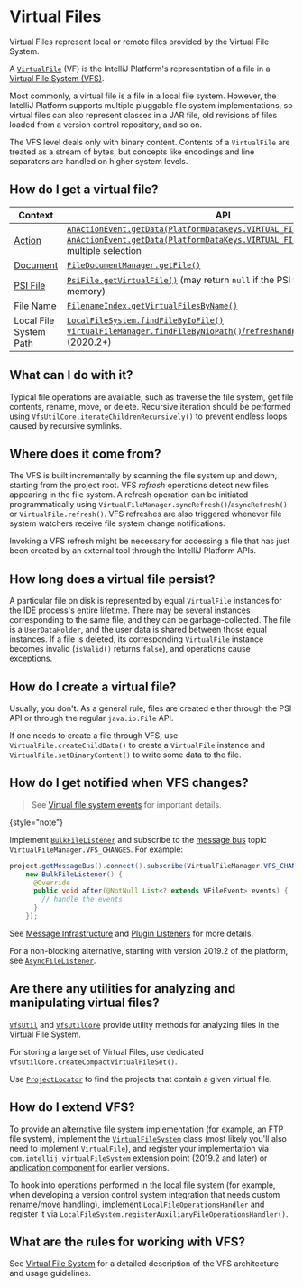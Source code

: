 # Virtual Files

<!-- Copyright 2000-2023 JetBrains s.r.o. and contributors. Use of this source code is governed by the Apache 2.0 license. -->

<link-summary>Virtual Files represent local or remote files provided by the Virtual File System.</link-summary>

A [`VirtualFile`](%gh-ic%/platform/core-api/src/com/intellij/openapi/vfs/VirtualFile.java) (VF) is the IntelliJ Platform's representation of a file in a [Virtual File System (VFS)](virtual_file_system.md).

Most commonly, a virtual file is a file in a local file system.
However, the IntelliJ Platform supports multiple pluggable file system implementations, so virtual files can also represent classes in a JAR file, old revisions of files loaded from a version control repository, and so on.

The VFS level deals only with binary content.
Contents of a `VirtualFile` are treated as a stream of bytes, but concepts like encodings and line separators are handled on higher system levels.

## How do I get a virtual file?

| Context                          | API                                                                                                                                                                                                                                                                                                                                  |
|----------------------------------|--------------------------------------------------------------------------------------------------------------------------------------------------------------------------------------------------------------------------------------------------------------------------------------------------------------------------------------|
| [Action](basic_action_system.md) | [`AnActionEvent.getData(PlatformDataKeys.VIRTUAL_FILE)`](%gh-ic%/platform/editor-ui-api/src/com/intellij/openapi/actionSystem/AnActionEvent.java)<br/>[`AnActionEvent.getData(PlatformDataKeys.VIRTUAL_FILE_ARRAY)`](%gh-ic%/platform/editor-ui-api/src/com/intellij/openapi/actionSystem/AnActionEvent.java) for multiple selection |
| [Document](documents.md)         | [`FileDocumentManager.getFile()`](%gh-ic%/platform/core-api/src/com/intellij/openapi/fileEditor/FileDocumentManager.java)                                                                                                                                                                                                            |
| [PSI File](psi_files.md)         | [`PsiFile.getVirtualFile()`](%gh-ic%/platform/core-api/src/com/intellij/psi/PsiFile.java) (may return `null` if the PSI file exists only in memory)                                                                                                                                                                                  |
| File Name                        | [`FilenameIndex.getVirtualFilesByName()`](%gh-ic%/platform/indexing-api/src/com/intellij/psi/search/FilenameIndex.java)                                                                                                                                                                                                              |
| Local File System Path           | [`LocalFileSystem.findFileByIoFile()`](%gh-ic%/platform/analysis-api/src/com/intellij/openapi/vfs/LocalFileSystem.java)<br/>[`VirtualFileManager.findFileByNioPath()`/`refreshAndFindFileByNioPath()`](%gh-ic%/platform/core-api/src/com/intellij/openapi/vfs/VirtualFileManager.java) (2020.2+)                                     |

## What can I do with it?

Typical file operations are available, such as traverse the file system, get file contents, rename, move, or delete.
Recursive iteration should be performed using `VfsUtilCore.iterateChildrenRecursively()` to prevent endless loops caused by recursive symlinks.

## Where does it come from?

The VFS is built incrementally by scanning the file system up and down, starting from the project root.
VFS _refresh_ operations detect new files appearing in the file system.
A refresh operation can be initiated programmatically using `VirtualFileManager.syncRefresh()`/`asyncRefresh()` or `VirtualFile.refresh()`.
VFS refreshes are also triggered whenever file system watchers receive file system change notifications.

Invoking a VFS refresh might be necessary for accessing a file that has just been created by an external tool through the IntelliJ Platform APIs.

## How long does a virtual file persist?

A particular file on disk is represented by equal `VirtualFile` instances for the IDE process's entire lifetime.
There may be several instances corresponding to the same file, and they can be garbage-collected.
The file is a `UserDataHolder`, and the user data is shared between those equal instances.
If a file is deleted, its corresponding `VirtualFile` instance becomes invalid (`isValid()` returns `false`), and operations cause exceptions.

## How do I create a virtual file?

Usually, you don't.
As a general rule, files are created either through the PSI API or through the regular `java.io.File` API.

If one needs to create a file through VFS, use `VirtualFile.createChildData()` to create a `VirtualFile` instance and `VirtualFile.setBinaryContent()` to write some data to the file.

## How do I get notified when VFS changes?

> See [Virtual file system events](virtual_file_system.md#virtual-file-system-events) for important details.
>
{style="note"}

Implement [`BulkFileListener`](%gh-ic%/platform/core-api/src/com/intellij/openapi/vfs/newvfs/BulkFileListener.java) and subscribe to the [message bus](messaging_infrastructure.md) topic `VirtualFileManager.VFS_CHANGES`.
For example:

```java
project.getMessageBus().connect().subscribe(VirtualFileManager.VFS_CHANGES,
    new BulkFileListener() {
      @Override
      public void after(@NotNull List<? extends VFileEvent> events) {
        // handle the events
      }
    });
```

See [Message Infrastructure](messaging_infrastructure.md) and [Plugin Listeners](plugin_listeners.md) for more details.

For a non-blocking alternative, starting with version 2019.2 of the platform, see [`AsyncFileListener`](%gh-ic%/platform/core-api/src/com/intellij/openapi/vfs/AsyncFileListener.java).

## Are there any utilities for analyzing and manipulating virtual files?

[`VfsUtil`](%gh-ic%/platform/analysis-api/src/com/intellij/openapi/vfs/VfsUtil.java) and [`VfsUtilCore`](%gh-ic%/platform/core-api/src/com/intellij/openapi/vfs/VfsUtilCore.java) provide utility methods for analyzing files in the Virtual File System.

For storing a large set of Virtual Files, use dedicated `VfsUtilCore.createCompactVirtualFileSet()`.

Use [`ProjectLocator`](%gh-ic%/platform/projectModel-api/src/com/intellij/openapi/project/ProjectLocator.java) to find the projects that contain a given virtual file.

## How do I extend VFS?

To provide an alternative file system implementation (for example, an FTP file system), implement the [`VirtualFileSystem`](%gh-ic%/platform/core-api/src/com/intellij/openapi/vfs/VirtualFileSystem.java) class (most likely you'll also need to implement `VirtualFile`), and register your implementation via `com.intellij.virtualFileSystem` extension point (2019.2 and later) or [application component](plugin_components.md) for earlier versions.

To hook into operations performed in the local file system (for example, when developing a version control system integration that needs custom rename/move handling), implement [`LocalFileOperationsHandler`](%gh-ic%/platform/analysis-api/src/com/intellij/openapi/vfs/LocalFileOperationsHandler.java) and register it via `LocalFileSystem.registerAuxiliaryFileOperationsHandler()`.

## What are the rules for working with VFS?

See [Virtual File System](virtual_file_system.md) for a detailed description of the VFS architecture and usage guidelines.
